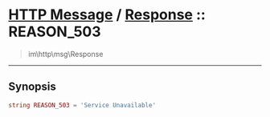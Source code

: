 # [HTTP Message](http.md) / [Response](http-Response.md) :: REASON_503
 > im\http\msg\Response
____

## Synopsis
```php
string REASON_503 = 'Service Unavailable'
```
